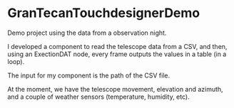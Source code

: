 # GranTecanTouchdesignerDemo

Demo project using the data from a observation night.

I developed a component to read the telescope data from a CSV, and then, using an ExectionDAT node, every frame outputs the values in a table (in a loop).

The input for my component is the path of the CSV file.

At the moment, we have the telescope movement, elevation and azimuth, and a couple of weather sensors (temperature, humidity, etc). 
